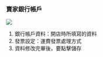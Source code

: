 ### 賣家銀行帳戶

![](RackMultipart20230424-1-nn9xl2_html_3ebfba86b2c3fd9d.png)

1. 銀行帳戶資料：開店時所填寫的資料
2. 發票設定：運費發票處理方式
3. 資料修改完畢後，要點擊儲存
